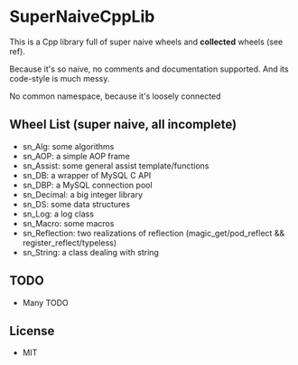 # SuperNaiveCppLib

This is a Cpp library full of super naive wheels and **collected** wheels (see ref).

Because it's so naive, no comments and documentation supported. And its code-style is much messy.

No common namespace, because it's loosely connected

## Wheel List (super naive, all incomplete)
* sn_Alg: some algorithms
* sn_AOP: a simple AOP frame
* sn_Assist: some general assist template/functions
* sn_DB: a wrapper of MySQL C API
* sn_DBP: a MySQL connection pool
* sn_Decimal: a big integer library
* sn_DS: some data structures
* sn_Log: a log class
* sn_Macro: some macros
* sn_Reflection: two realizations of reflection (magic_get/pod_reflect && register_reflect/typeless)
* sn_String: a class dealing with string


## TODO
* Many TODO


## License

* MIT
